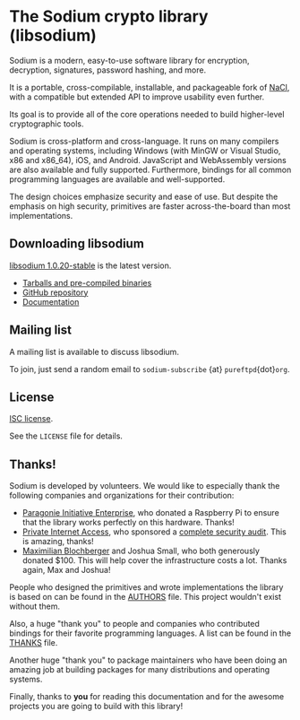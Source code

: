 # The Sodium crypto library (libsodium)

Sodium is a modern, easy-to-use software library for encryption, decryption, signatures, password hashing, and more.

It is a portable, cross-compilable, installable, and packageable fork of [NaCl](http://nacl.cr.yp.to/), with a compatible but extended API to improve usability even further.

Its goal is to provide all of the core operations needed to build higher-level cryptographic tools.

Sodium is cross-platform and cross-language. It runs on many compilers and operating systems, including Windows (with MinGW or Visual Studio, x86 and x86_64), iOS, and Android. JavaScript and WebAssembly versions are also available and fully supported. Furthermore, bindings for all common programming languages are available and well-supported.

The design choices emphasize security and ease of use. But despite the emphasis on high security, primitives are faster across-the-board than most implementations.

## Downloading libsodium

[libsodium 1.0.20-stable](https://download.libsodium.org/libsodium/releases/) is the latest version.

- [Tarballs and pre-compiled binaries](https://download.libsodium.org/libsodium/releases/)
- [GitHub repository](https://github.com/jedisct1/libsodium)
- [Documentation](https://doc.libsodium.org)

## Mailing list

A mailing list is available to discuss libsodium.

To join, just send a random email to `sodium-subscribe` {at} `pureftpd`{dot}`org`.

## License

[ISC license](https://en.wikipedia.org/wiki/ISC_license).

See the `LICENSE` file for details.

## Thanks\!

Sodium is developed by volunteers. We would like to especially thank the following companies and organizations for their contribution:

- [Paragonie Initiative Enterprise](https://paragonie.com/), who donated a Raspberry Pi to ensure that the library works perfectly on this hardware. Thanks\!
- [Private Internet Access](https://www.privateinternetaccess.com), who sponsored a [complete security audit](https://www.privateinternetaccess.com/blog/libsodium-audit-results/). This is amazing, thanks\!
- [Maximilian Blochberger](https://github.com/blochberger) and Joshua Small, who both generously donated $100. This will help cover the infrastructure costs a lot. Thanks again, Max and Joshua\!

People who designed the primitives and wrote implementations the library is based on can be found in the [AUTHORS](https://raw.githubusercontent.com/jedisct1/libsodium/master/AUTHORS) file. This project wouldn't exist without them.

Also, a huge "thank you" to people and companies who contributed bindings for their favorite programming languages. A list can be found in the [THANKS](https://raw.githubusercontent.com/jedisct1/libsodium/master/THANKS) file.

Another huge "thank you" to package maintainers who have been doing an amazing job at building packages for many distributions and operating systems.

Finally, thanks to **you** for reading this documentation and for the awesome projects you are going to build with this library\!
